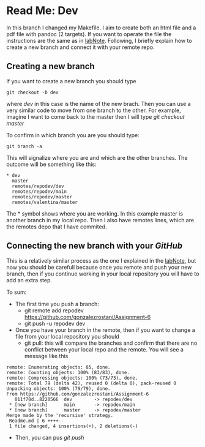 # Read Me: Dev
In this branch I changed my Makefile. I aim to create both an html file and a pdf file with pandoc (2 targets). If you want to operate the file the instructions are the same as in [labNote](https://github.com/gonzalezrostani/Assignment-6/blob/master/labNotes.md). Following, I briefly explain how to create a new branch and connect it with your remote repo.

## Creating a new branch
If you want to create a new branch you should type
```
git checkout -b dev
```
where _dev_ in this case is the name of the new brach. Then you can use a very similar code to move from one branch to the other. For example, imagine I want to come back to the master then I will type _git checkout master_

To confirm in which branch you are you should type:
```
git branch -a 
```
This will signalize where you are and which are the other branches. The outcome will be something like this: 
```
* dev
  master
  remotes/repodev/dev
  remotes/repodev/main
  remotes/repodev/master
  remotes/valentina/master
  ```
  The * symbol shows where you are working. In this example master is another branch in my local repo. Then I also have remotes lines, which are the remotes depo that I have commited. 
  
  ## Connecting the new branch with your _GitHub_
  This is a relatively similar process as the one I explained in the [labNote](https://github.com/gonzalezrostani/Assignment-6/blob/master/labNotes.md), but now you should be carefull because once you remote and push your new branch, then if you continue working in your local repository you will have to add an extra step. 
  
  To sum: 
  * The first time you push a branch:
    * git remote add repodev https://github.com/gonzalezrostani/Assignment-6
    * git push -u repodev dev
  * Once you have your branch in the remote, then if you want to change a file from your local repository you should
    * git pull: this will compare the branches and confirm that there are no conflict between your local repo and the remote. You will see a message like this

```
remote: Enumerating objects: 85, done.
remote: Counting objects: 100% (83/83), done.
remote: Compressing objects: 100% (73/73), done.
remote: Total 79 (delta 42), reused 0 (delta 0), pack-reused 0
Unpacking objects: 100% (79/79), done.
From https://github.com/gonzalezrostani/Assignment-6
   011f70d..8220566  dev        -> repodev/dev
 * [new branch]      main       -> repodev/main
 * [new branch]      master     -> repodev/master
Merge made by the 'recursive' strategy.
 Readme.md | 6 ++++--
 1 file changed, 4 insertions(+), 2 deletions(-)
 ```

  * Then, you can pus _git push_
